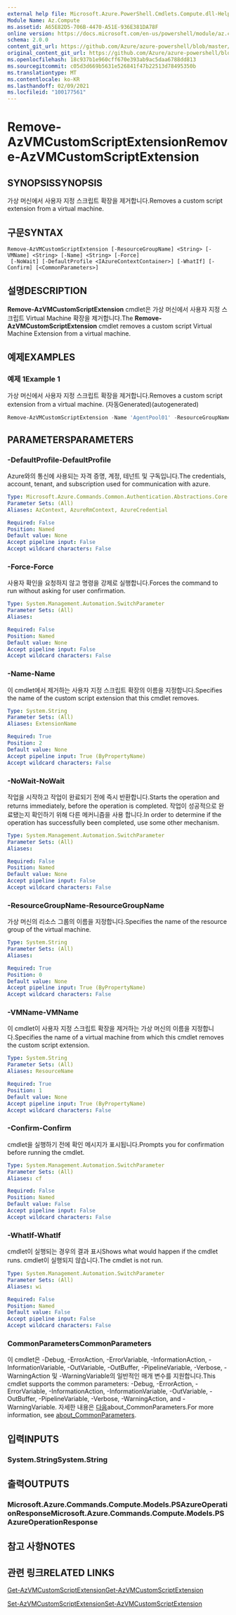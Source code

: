 ```yaml
---
external help file: Microsoft.Azure.PowerShell.Cmdlets.Compute.dll-Help.xml
Module Name: Az.Compute
ms.assetid: A65E82D5-706B-4470-A51E-936E381DA78F
online version: https://docs.microsoft.com/en-us/powershell/module/az.compute/remove-azvmcustomscriptextension
schema: 2.0.0
content_git_url: https://github.com/Azure/azure-powershell/blob/master/src/Compute/Compute/help/Remove-AzVMCustomScriptExtension.md
original_content_git_url: https://github.com/Azure/azure-powershell/blob/master/src/Compute/Compute/help/Remove-AzVMCustomScriptExtension.md
ms.openlocfilehash: 18c937b1e960cff670e393ab9ac5daa6788dd813
ms.sourcegitcommit: c05d3d669b5631e526841f47b22513d78495350b
ms.translationtype: MT
ms.contentlocale: ko-KR
ms.lasthandoff: 02/09/2021
ms.locfileid: "100177561"
---
```

# <span data-ttu-id="47ff7-101">Remove-AzVMCustomScriptExtension</span><span class="sxs-lookup"><span data-stu-id="47ff7-101">Remove-AzVMCustomScriptExtension</span></span>

## <span data-ttu-id="47ff7-102">SYNOPSIS</span><span class="sxs-lookup"><span data-stu-id="47ff7-102">SYNOPSIS</span></span>
<span data-ttu-id="47ff7-103">가상 머신에서 사용자 지정 스크립트 확장을 제거합니다.</span><span class="sxs-lookup"><span data-stu-id="47ff7-103">Removes a custom script extension from a virtual machine.</span></span>

## <span data-ttu-id="47ff7-104">구문</span><span class="sxs-lookup"><span data-stu-id="47ff7-104">SYNTAX</span></span>

```
Remove-AzVMCustomScriptExtension [-ResourceGroupName] <String> [-VMName] <String> [-Name] <String> [-Force]
 [-NoWait] [-DefaultProfile <IAzureContextContainer>] [-WhatIf] [-Confirm] [<CommonParameters>]
```

## <span data-ttu-id="47ff7-105">설명</span><span class="sxs-lookup"><span data-stu-id="47ff7-105">DESCRIPTION</span></span>
<span data-ttu-id="47ff7-106">**Remove-AzVMCustomScriptExtension** cmdlet은 가상 머신에서 사용자 지정 스크립트 Virtual Machine 확장을 제거합니다.</span><span class="sxs-lookup"><span data-stu-id="47ff7-106">The **Remove-AzVMCustomScriptExtension** cmdlet removes a custom script Virtual Machine Extension from a virtual machine.</span></span>

## <span data-ttu-id="47ff7-107">예제</span><span class="sxs-lookup"><span data-stu-id="47ff7-107">EXAMPLES</span></span>

### <span data-ttu-id="47ff7-108">예제 1</span><span class="sxs-lookup"><span data-stu-id="47ff7-108">Example 1</span></span>

<span data-ttu-id="47ff7-109">가상 머신에서 사용자 지정 스크립트 확장을 제거합니다.</span><span class="sxs-lookup"><span data-stu-id="47ff7-109">Removes a custom script extension from a virtual machine.</span></span> <span data-ttu-id="47ff7-110">(자동Generated)</span><span class="sxs-lookup"><span data-stu-id="47ff7-110">(autogenerated)</span></span>

```powershell <!-- Aladdin Generated Example --> 
Remove-AzVMCustomScriptExtension -Name 'AgentPool01' -ResourceGroupName myresourcegroup -VMName 'VM01'
```

## <span data-ttu-id="47ff7-111">PARAMETERS</span><span class="sxs-lookup"><span data-stu-id="47ff7-111">PARAMETERS</span></span>

### <span data-ttu-id="47ff7-112">-DefaultProfile</span><span class="sxs-lookup"><span data-stu-id="47ff7-112">-DefaultProfile</span></span>
<span data-ttu-id="47ff7-113">Azure와의 통신에 사용되는 자격 증명, 계정, 테넌트 및 구독입니다.</span><span class="sxs-lookup"><span data-stu-id="47ff7-113">The credentials, account, tenant, and subscription used for communication with azure.</span></span>

```yaml
Type: Microsoft.Azure.Commands.Common.Authentication.Abstractions.Core.IAzureContextContainer
Parameter Sets: (All)
Aliases: AzContext, AzureRmContext, AzureCredential

Required: False
Position: Named
Default value: None
Accept pipeline input: False
Accept wildcard characters: False
```

### <span data-ttu-id="47ff7-114">-Force</span><span class="sxs-lookup"><span data-stu-id="47ff7-114">-Force</span></span>
<span data-ttu-id="47ff7-115">사용자 확인을 요청하지 않고 명령을 강제로 실행합니다.</span><span class="sxs-lookup"><span data-stu-id="47ff7-115">Forces the command to run without asking for user confirmation.</span></span>

```yaml
Type: System.Management.Automation.SwitchParameter
Parameter Sets: (All)
Aliases:

Required: False
Position: Named
Default value: None
Accept pipeline input: False
Accept wildcard characters: False
```

### <span data-ttu-id="47ff7-116">-Name</span><span class="sxs-lookup"><span data-stu-id="47ff7-116">-Name</span></span>
<span data-ttu-id="47ff7-117">이 cmdlet에서 제거하는 사용자 지정 스크립트 확장의 이름을 지정합니다.</span><span class="sxs-lookup"><span data-stu-id="47ff7-117">Specifies the name of the custom script extension that this cmdlet removes.</span></span>

```yaml
Type: System.String
Parameter Sets: (All)
Aliases: ExtensionName

Required: True
Position: 2
Default value: None
Accept pipeline input: True (ByPropertyName)
Accept wildcard characters: False
```

### <span data-ttu-id="47ff7-118">-NoWait</span><span class="sxs-lookup"><span data-stu-id="47ff7-118">-NoWait</span></span>
<span data-ttu-id="47ff7-119">작업을 시작하고 작업이 완료되기 전에 즉시 반환합니다.</span><span class="sxs-lookup"><span data-stu-id="47ff7-119">Starts the operation and returns immediately, before the operation is completed.</span></span> <span data-ttu-id="47ff7-120">작업이 성공적으로 완료됐는지 확인하기 위해 다른 메커니즘을 사용 합니다.</span><span class="sxs-lookup"><span data-stu-id="47ff7-120">In order to determine if the operation has successfully been completed, use some other mechanism.</span></span>

```yaml
Type: System.Management.Automation.SwitchParameter
Parameter Sets: (All)
Aliases:

Required: False
Position: Named
Default value: None
Accept pipeline input: False
Accept wildcard characters: False
```

### <span data-ttu-id="47ff7-121">-ResourceGroupName</span><span class="sxs-lookup"><span data-stu-id="47ff7-121">-ResourceGroupName</span></span>
<span data-ttu-id="47ff7-122">가상 머신의 리소스 그룹의 이름을 지정합니다.</span><span class="sxs-lookup"><span data-stu-id="47ff7-122">Specifies the name of the resource group of the virtual machine.</span></span>

```yaml
Type: System.String
Parameter Sets: (All)
Aliases:

Required: True
Position: 0
Default value: None
Accept pipeline input: True (ByPropertyName)
Accept wildcard characters: False
```

### <span data-ttu-id="47ff7-123">-VMName</span><span class="sxs-lookup"><span data-stu-id="47ff7-123">-VMName</span></span>
<span data-ttu-id="47ff7-124">이 cmdlet이 사용자 지정 스크립트 확장을 제거하는 가상 머신의 이름을 지정합니다.</span><span class="sxs-lookup"><span data-stu-id="47ff7-124">Specifies the name of a virtual machine from which this cmdlet removes the custom script extension.</span></span>

```yaml
Type: System.String
Parameter Sets: (All)
Aliases: ResourceName

Required: True
Position: 1
Default value: None
Accept pipeline input: True (ByPropertyName)
Accept wildcard characters: False
```

### <span data-ttu-id="47ff7-125">-Confirm</span><span class="sxs-lookup"><span data-stu-id="47ff7-125">-Confirm</span></span>
<span data-ttu-id="47ff7-126">cmdlet을 실행하기 전에 확인 메시지가 표시됩니다.</span><span class="sxs-lookup"><span data-stu-id="47ff7-126">Prompts you for confirmation before running the cmdlet.</span></span>

```yaml
Type: System.Management.Automation.SwitchParameter
Parameter Sets: (All)
Aliases: cf

Required: False
Position: Named
Default value: False
Accept pipeline input: False
Accept wildcard characters: False
```

### <span data-ttu-id="47ff7-127">-WhatIf</span><span class="sxs-lookup"><span data-stu-id="47ff7-127">-WhatIf</span></span>
<span data-ttu-id="47ff7-128">cmdlet이 실행되는 경우의 결과 표시</span><span class="sxs-lookup"><span data-stu-id="47ff7-128">Shows what would happen if the cmdlet runs.</span></span>
<span data-ttu-id="47ff7-129">cmdlet이 실행되지 않습니다.</span><span class="sxs-lookup"><span data-stu-id="47ff7-129">The cmdlet is not run.</span></span>

```yaml
Type: System.Management.Automation.SwitchParameter
Parameter Sets: (All)
Aliases: wi

Required: False
Position: Named
Default value: False
Accept pipeline input: False
Accept wildcard characters: False
```

### <span data-ttu-id="47ff7-130">CommonParameters</span><span class="sxs-lookup"><span data-stu-id="47ff7-130">CommonParameters</span></span>
<span data-ttu-id="47ff7-131">이 cmdlet은 -Debug, -ErrorAction, -ErrorVariable, -InformationAction, -InformationVariable, -OutVariable, -OutBuffer, -PipelineVariable, -Verbose, -WarningAction 및 -WarningVariable의 일반적인 매개 변수를 지원합니다.</span><span class="sxs-lookup"><span data-stu-id="47ff7-131">This cmdlet supports the common parameters: -Debug, -ErrorAction, -ErrorVariable, -InformationAction, -InformationVariable, -OutVariable, -OutBuffer, -PipelineVariable, -Verbose, -WarningAction, and -WarningVariable.</span></span> <span data-ttu-id="47ff7-132">자세한 내용은 [다음](http://go.microsoft.com/fwlink/?LinkID=113216)about_CommonParameters.</span><span class="sxs-lookup"><span data-stu-id="47ff7-132">For more information, see [about_CommonParameters](http://go.microsoft.com/fwlink/?LinkID=113216).</span></span>

## <span data-ttu-id="47ff7-133">입력</span><span class="sxs-lookup"><span data-stu-id="47ff7-133">INPUTS</span></span>

### <span data-ttu-id="47ff7-134">System.String</span><span class="sxs-lookup"><span data-stu-id="47ff7-134">System.String</span></span>

## <span data-ttu-id="47ff7-135">출력</span><span class="sxs-lookup"><span data-stu-id="47ff7-135">OUTPUTS</span></span>

### <span data-ttu-id="47ff7-136">Microsoft.Azure.Commands.Compute.Models.PSAzureOperationResponse</span><span class="sxs-lookup"><span data-stu-id="47ff7-136">Microsoft.Azure.Commands.Compute.Models.PSAzureOperationResponse</span></span>

## <span data-ttu-id="47ff7-137">참고 사항</span><span class="sxs-lookup"><span data-stu-id="47ff7-137">NOTES</span></span>

## <span data-ttu-id="47ff7-138">관련 링크</span><span class="sxs-lookup"><span data-stu-id="47ff7-138">RELATED LINKS</span></span>

[<span data-ttu-id="47ff7-139">Get-AzVMCustomScriptExtension</span><span class="sxs-lookup"><span data-stu-id="47ff7-139">Get-AzVMCustomScriptExtension</span></span>](./Get-AzVMCustomScriptExtension.md)

[<span data-ttu-id="47ff7-140">Set-AzVMCustomScriptExtension</span><span class="sxs-lookup"><span data-stu-id="47ff7-140">Set-AzVMCustomScriptExtension</span></span>](./Set-AzVMCustomScriptExtension.md)
